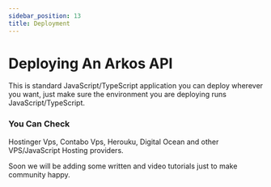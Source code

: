 ```yaml
---
sidebar_position: 13
title: Deployment
---
```


# Deploying An Arkos API

This is standard JavaScript/TypeScript application you can deploy wherever you want, just make sure the environment you are deploying runs JavaScript/TypeScript.

### You Can Check

Hostinger Vps, Contabo Vps, Herouku, Digital Ocean and other VPS/JavaScript Hosting providers.

Soon we will be adding some written and video tutorials just to make community happy.
